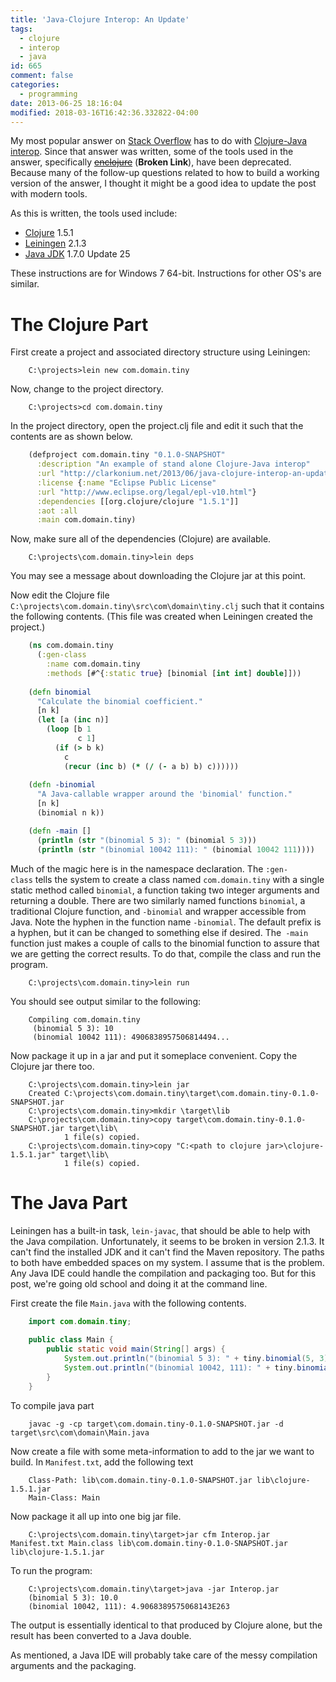 ```yaml
---
title: 'Java-Clojure Interop: An Update'
tags:
  - clojure
  - interop
  - java
id: 665
comment: false
categories:
  - programming
date: 2013-06-25 18:16:04
modified: 2018-03-16T16:42:36.332822-04:00
---
```


My most popular answer on [Stack Overflow](http://stackoverflow.com/) has to do with [Clojure-Java interop](http://stackoverflow.com/questions/2181774/calling-clojure-from-java/2187427#2187427). Since that answer was written, some of the tools used in the answer, specifically <del>[enclojure](http://enclojure.wikispaces.com/)</del> (**Broken Link**), have been deprecated. Because many of the follow-up questions related to how to build a working version of the answer, I thought it might be a good idea to update the post with modern tools.

As this is written, the tools used include:

*   [Clojure](http://clojure.org/) 1.5.1
*   [Leiningen](https://github.com/technomancy/leiningen) 2.1.3
*   [Java JDK](http://www.oracle.com/technetwork/java/javase/downloads/index.html) 1.7.0 Update 25

These instructions are for Windows 7 64-bit. Instructions for other OS's are similar.

# The Clojure Part #

First create a project and associated directory structure using Leiningen:

```dos
    C:\projects>lein new com.domain.tiny
```
Now, change to the project directory.

```dos
    C:\projects>cd com.domain.tiny
```
In the project directory, open the project.clj file and edit it such that the contents are as shown below.

```clojure
    (defproject com.domain.tiny "0.1.0-SNAPSHOT"
      :description "An example of stand alone Clojure-Java interop"
      :url "http://clarkonium.net/2013/06/java-clojure-interop-an-update"
      :license {:name "Eclipse Public License"
      :url "http://www.eclipse.org/legal/epl-v10.html"}
      :dependencies [[org.clojure/clojure "1.5.1"]]
      :aot :all
      :main com.domain.tiny)
```

Now, make sure all of the dependencies (Clojure) are available.

```dos
    C:\projects\com.domain.tiny>lein deps
```
You may see a message about downloading the Clojure jar at this point.

Now edit the Clojure file `C:\projects\com.domain.tiny\src\com\domain\tiny.clj` such that it contains the following contents. (This file was created when Leiningen created the project.)

```clojure
    (ns com.domain.tiny
      (:gen-class
        :name com.domain.tiny
        :methods [#^{:static true} [binomial [int int] double]]))
    
    (defn binomial
      "Calculate the binomial coefficient."
      [n k]
      (let [a (inc n)]
        (loop [b 1
               c 1]
          (if (> b k)
            c
            (recur (inc b) (* (/ (- a b) b) c))))))
    
    (defn -binomial
      "A Java-callable wrapper around the 'binomial' function."
      [n k]
      (binomial n k))

    (defn -main []
      (println (str "(binomial 5 3): " (binomial 5 3)))
      (println (str "(binomial 10042 111): " (binomial 10042 111))))
```

Much of the magic here is in the namespace declaration. The `:gen-class` tells the system to create a class named `com.domain.tiny` with a single static method called `binomial`, a function taking two integer arguments and returning a double. There are two similarly named functions `binomial`, a traditional Clojure function, and `-binomial` and wrapper accessible from Java. Note the hyphen in the function name `-binomial`. The default prefix is a hyphen, but it can be changed to something else if desired. The` -main` function just makes a couple of calls to the binomial function to assure that we are getting the correct results. To do that, compile the class and run the program.

```dos
    C:\projects\com.domain.tiny>lein run
```

You should see output similar to the following:

```dos
    Compiling com.domain.tiny
     (binomial 5 3): 10
     (binomial 10042 111): 4906838957506814494...
```
Now package it up in a jar and put it someplace convenient. Copy the Clojure jar there too.

```dos
    C:\projects\com.domain.tiny>lein jar
    Created C:\projects\com.domain.tiny\target\com.domain.tiny-0.1.0-SNAPSHOT.jar
    C:\projects\com.domain.tiny>mkdir \target\lib
    C:\projects\com.domain.tiny>copy target\com.domain.tiny-0.1.0-SNAPSHOT.jar target\lib\
            1 file(s) copied.
    C:\projects\com.domain.tiny>copy "C:<path to clojure jar>\clojure-1.5.1.jar" target\lib\
            1 file(s) copied.
```

# The Java Part #

Leiningen has a built-in task, `lein-javac`, that should be able to help with the Java compilation. Unfortunately, it seems to be broken in version 2.1.3\. It can't find the installed JDK and it can't find the Maven repository. The paths to both have embedded spaces on my system. I assume that is the problem. Any Java IDE could handle the compilation and packaging too. But for this post, we're going old school and doing it at the command line.

First create the file `Main.java` with the following contents.

```java
    import com.domain.tiny;
    
    public class Main {
        public static void main(String[] args) {
            System.out.println("(binomial 5 3): " + tiny.binomial(5, 3));
            System.out.println("(binomial 10042, 111): " + tiny.binomial(10042, 111));
        }
    }
```
To compile java part

```dos
    javac -g -cp target\com.domain.tiny-0.1.0-SNAPSHOT.jar -d target\src\com\domain\Main.java
```

Now create a file with some meta-information to add to the jar we want to build. In `Manifest.txt`, add the following text

```dos
    Class-Path: lib\com.domain.tiny-0.1.0-SNAPSHOT.jar lib\clojure-1.5.1.jar
    Main-Class: Main
```

Now package it all up into one big jar file.

```dos
    C:\projects\com.domain.tiny\target>jar cfm Interop.jar Manifest.txt Main.class lib\com.domain.tiny-0.1.0-SNAPSHOT.jar lib\clojure-1.5.1.jar
```

To run the program:

```dos
    C:\projects\com.domain.tiny\target>java -jar Interop.jar
    (binomial 5 3): 10.0
    (binomial 10042, 111): 4.9068389575068143E263
```
The output is essentially identical to that produced by Clojure alone, but the result has been converted to a Java double.

As mentioned, a Java IDE will probably take care of the messy compilation arguments and the packaging.